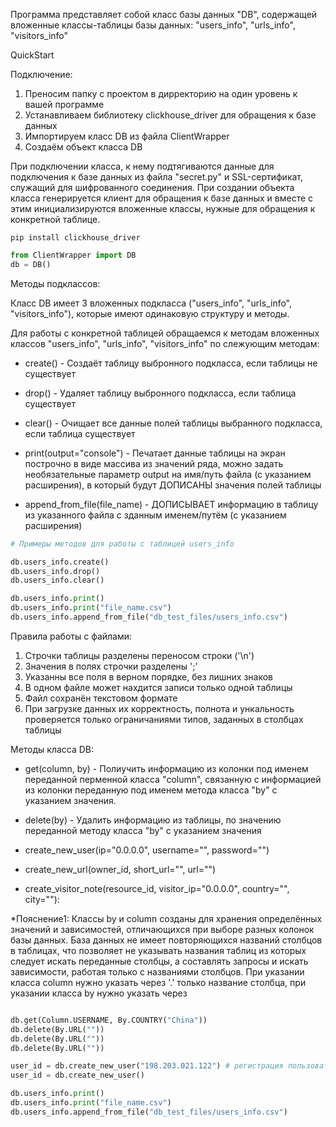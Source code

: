 Программа представляет собой класс базы данных "DB", содержащей
вложенные классы-таблицы базы данных: "users_info", "urls_info", "visitors_info"

QuickStart

Подключение:
1) Преносим папку с проектом в дирректорию на один уровень к вашей программе
2) Устанавливаем библиотеку clickhouse_driver для обращения к базе данных
3) Импортируем класс DB из файла ClientWrapper
4) Создаём объект класса DB

При подключении класса, к нему подтягиваются данные для подключения к базе данных из файла "secret.py" и SSL-сертификат, служащий для шифрованного соединения. При создании объекта класса генерируется клиент для обращения к базе данных и вместе с этим инициализируются вложенные классы, нужные для обращения к конкретной таблице.

```pip install clickhouse_driver```

```python
from ClientWrapper import DB
db = DB()
```

Методы подклассов:

Класс DB имеет 3 вложенных подкласса ("users_info", "urls_info", "visitors_info"), которые имеют одинаковую структуру и методы.

Для работы с конкретной таблицей обращаемся к методам вложенных классов "users_info", "urls_info", "visitors_info" по слежующим методам:
- create() - Создаёт таблицу выбронного подкласса, если таблицы не существует
- drop() - Удаляет таблицу выбронного подкласса, если таблица существует
- clear() - Очищает все данные полей таблицы выбранного подкласса, если таблица существует
  
- print(output="console") - Печатает данные таблицы на экран построчно в виде массива из значений ряда,
  можно задать необязательные параметр output на имя/путь файла (с указанием расширения), в который будут ДОПИСАНЫ значения полей таблицы
- append_from_file(file_name) - ДОПИСЫВАЕТ информацию в таблицу из указанного файла с зданным именем/путём (с указанием расширения)
  

```python
# Примеры методов для работы с таблицей users_info

db.users_info.create()
db.users_info.drop()
db.users_info.clear()

db.users_info.print()
db.users_info.print("file_name.csv")
db.users_info.append_from_file("db_test_files/users_info.csv")
```
Правила работы с файлами:
1) Строчки таблицы разделены переносом строки ('\n')
2) Значения в полях строчки разделены ';'
3) Указанны все поля в верном порядке, без лишних знаков
4) В одном файле может нахдится записи только одной таблицы
5) Файл сохранён текстовом формате
6) При загрузке данных их корректность, полнота и ункальность проверяется только ограничаниями типов, заданных в столбцах таблицы

Методы класса DB:
- get(column, by) - Полиучить информацию из колонки под именем переданной перменной класса "column", связанную с информацией из колонки переданную под именем метода класса "by" с указанием значения.
- delete(by) - Удалить информацию из таблицы, по значению переданной методу класса "by" с указанием значения

- create_new_user(ip="0.0.0.0", username="", password="")
- create_new_url(owner_id, short_url="", url="")
- create_visitor_note(resource_id, visitor_ip="0.0.0.0", country="", city=""):
  
*Пояснение1:
  Классы by и column созданы для хранения определённых значений и зависимостей, отличающихся при выборе разных колонок базы данных.
  База данных не имеет повторяющихся названий столбцов в таблицах, что позволяет не указывать названия таблиц из которых следует искать переданные столбцы, а составлять запросы и искать зависимости,    работая только с названиями столбцов.
  При указании класса column нужно указать через '.' только название столбца, при указании класса by нужно указать через 
```python

db.get(Column.USERNAME, By.COUNTRY("China"))
db.delete(By.URL(""))
db.delete(By.URL(""))
db.delete(By.URL(""))

user_id = db.create_new_user("198.203.021.122") # регистрация пользователя без 
user_id = db.create_new_user()

db.users_info.print()
db.users_info.print("file_name.csv")
db.users_info.append_from_file("db_test_files/users_info.csv")
```

